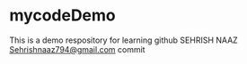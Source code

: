 # mycodeDemo
This is a demo respository for learning github
SEHRISH NAAZ
Sehrishnaaz794@gmail.com
commit

